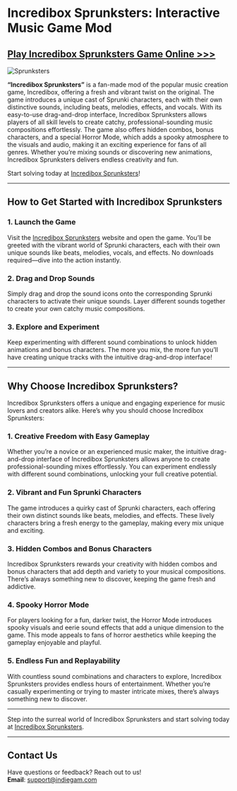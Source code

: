 # Incredibox Sprunksters: Interactive Music Game Mod

## [Play Incredibox Sprunksters Game Online >>>](https://sprunksters.online/)  

![Sprunksters](https://storage.indiegam.com/sprunksters/cover.webp)  

**“Incredibox Sprunksters”** is a fan-made mod of the popular music creation game, Incredibox, offering a fresh and vibrant twist on the original. The game introduces a unique cast of Sprunki characters, each with their own distinctive sounds, including beats, melodies, effects, and vocals. With its easy-to-use drag-and-drop interface, Incredibox Sprunksters allows players of all skill levels to create catchy, professional-sounding music compositions effortlessly. The game also offers hidden combos, bonus characters, and a special Horror Mode, which adds a spooky atmosphere to the visuals and audio, making it an exciting experience for fans of all genres. Whether you’re mixing sounds or discovering new animations, Incredibox Sprunksters delivers endless creativity and fun.

Start solving today at [Incredibox Sprunksters](https://sprunksters.online/)!  

---

## How to Get Started with Incredibox Sprunksters  

### 1. Launch the Game
Visit the [Incredibox Sprunksters](https://sprunksters.online) website and open the game. You’ll be greeted with the vibrant world of Sprunki characters, each with their own unique sounds like beats, melodies, vocals, and effects. No downloads required—dive into the action instantly.  

### 2. Drag and Drop Sounds 
Simply drag and drop the sound icons onto the corresponding Sprunki characters to activate their unique sounds. Layer different sounds together to create your own catchy music compositions.

### 3. Explore and Experiment
Keep experimenting with different sound combinations to unlock hidden animations and bonus characters. The more you mix, the more fun you’ll have creating unique tracks with the intuitive drag-and-drop interface!

---

## Why Choose Incredibox Sprunksters?

Incredibox Sprunksters offers a unique and engaging experience for music lovers and creators alike. Here’s why you should choose Incredibox Sprunksters:

### 1. Creative Freedom with Easy Gameplay
Whether you’re a novice or an experienced music maker, the intuitive drag-and-drop interface of Incredibox Sprunksters allows anyone to create professional-sounding mixes effortlessly. You can experiment endlessly with different sound combinations, unlocking your full creative potential.

### 2. Vibrant and Fun Sprunki Characters
The game introduces a quirky cast of Sprunki characters, each offering their own distinct sounds like beats, melodies, and effects. These lively characters bring a fresh energy to the gameplay, making every mix unique and exciting.

### 3. Hidden Combos and Bonus Characters
Incredibox Sprunksters rewards your creativity with hidden combos and bonus characters that add depth and variety to your musical compositions. There’s always something new to discover, keeping the game fresh and addictive.

### 4. Spooky Horror Mode
For players looking for a fun, darker twist, the Horror Mode introduces spooky visuals and eerie sound effects that add a unique dimension to the game. This mode appeals to fans of horror aesthetics while keeping the gameplay enjoyable and playful.

### 5. Endless Fun and Replayability
With countless sound combinations and characters to explore, Incredibox Sprunksters provides endless hours of entertainment. Whether you’re casually experimenting or trying to master intricate mixes, there’s always something new to discover.

---

Step into the surreal world of Incredibox Sprunksters and start solving today at [Incredibox Sprunksters](https://sprunksters.online).  

---

## Contact Us  
Have questions or feedback? Reach out to us!  
**Email**: support@indiegam.com  

